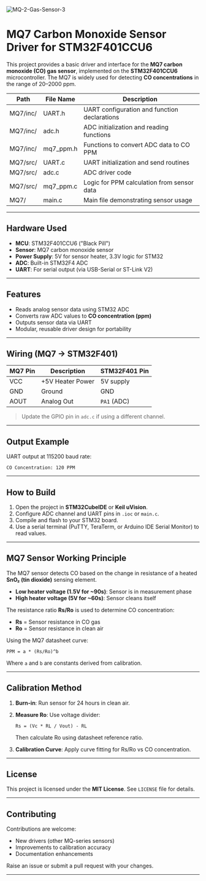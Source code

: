 
![MQ-2-Gas-Sensor-3](https://github.com/user-attachments/assets/c8d0f3a3-140b-4274-85be-14de87a5de6b)
# MQ7 Carbon Monoxide Sensor Driver for STM32F401CCU6

This project provides a basic driver and interface for the **MQ7 carbon monoxide (CO) gas sensor**, implemented on the **STM32F401CCU6** microcontroller. The MQ7 is widely used for detecting **CO concentrations** in the range of 20–2000 ppm.

| Path     | File Name  | Description                                  |
| -------- | ---------- | -------------------------------------------- |
| MQ7/inc/ | UART.h     | UART configuration and function declarations |
| MQ7/inc/ | adc.h      | ADC initialization and reading functions     |
| MQ7/inc/ | mq7\_ppm.h | Functions to convert ADC data to CO PPM      |
| MQ7/src/ | UART.c     | UART initialization and send routines        |
| MQ7/src/ | adc.c      | ADC driver code                              |
| MQ7/src/ | mq7\_ppm.c | Logic for PPM calculation from sensor data   |
| MQ7/     | main.c     | Main file demonstrating sensor usage         |

---

## Hardware Used

* **MCU**: STM32F401CCU6 ("Black Pill")
* **Sensor**: MQ7 carbon monoxide sensor
* **Power Supply**: 5V for sensor heater, 3.3V logic for STM32
* **ADC**: Built-in STM32F4 ADC
* **UART**: For serial output (via USB-Serial or ST-Link V2)

---

## Features

* Reads analog sensor data using STM32 ADC
* Converts raw ADC values to **CO concentration (ppm)**
* Outputs sensor data via UART
* Modular, reusable driver design for portability

---

## Wiring (MQ7 → STM32F401)

| MQ7 Pin | Description      | STM32F401 Pin |
| ------- | ---------------- | ------------- |
| VCC     | +5V Heater Power | 5V supply     |
| GND     | Ground           | GND           |
| AOUT    | Analog Out       | `PA1` (ADC)   |

> Update the GPIO pin in `adc.c` if using a different channel.

---

## Output Example

UART output at 115200 baud rate:

```
CO Concentration: 120 PPM
```

---

## How to Build

1. Open the project in **STM32CubeIDE** or **Keil uVision**.
2. Configure ADC channel and UART pins in `.ioc` or `main.c`.
3. Compile and flash to your STM32 board.
4. Use a serial terminal (PuTTY, TeraTerm, or Arduino IDE Serial Monitor) to read values.

---

## MQ7 Sensor Working Principle

The MQ7 sensor detects CO based on the change in resistance of a heated **SnO₂ (tin dioxide)** sensing element.

* **Low heater voltage (1.5V for \~90s)**: Sensor is in measurement phase
* **High heater voltage (5V for \~60s)**: Sensor cleans itself

The resistance ratio **Rs/Ro** is used to determine CO concentration:

* **Rs** = Sensor resistance in CO gas
* **Ro** = Sensor resistance in clean air

Using the MQ7 datasheet curve:

```
PPM = a * (Rs/Ro)^b
```

Where `a` and `b` are constants derived from calibration.

---

## Calibration Method

1. **Burn-in**: Run sensor for 24 hours in clean air.
2. **Measure Ro**: Use voltage divider:

   ```
   Rs = (Vc * RL / Vout) - RL
   ```

   Then calculate Ro using datasheet reference ratio.
3. **Calibration Curve**: Apply curve fitting for Rs/Ro vs CO concentration.

---

## License

This project is licensed under the **MIT License**. See `LICENSE` file for details.

---

## Contributing

Contributions are welcome:

* New drivers (other MQ-series sensors)
* Improvements to calibration accuracy
* Documentation enhancements

Raise an issue or submit a pull request with your changes.

---

